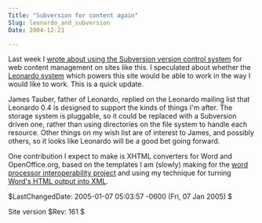```yaml
---
Title: "Subversion for content again"
Slug: leonardo_and_subversion
Date: 2004-12-21

---
```

Last week I [wrote about using the Subversion version control
system](http://ptsefton.com/blog/2004/12/17/subversion_for_content) for
web content management on sites like this. I speculated about whether
the [Leonardo system](http://james.tauber.name/leonardo) which powers
this site would be able to work in the way I would like to work. This is
a quick update.

James Tauber, father of Leonardo, replied on the Leonardo mailing list
that Leonardo 0.4 is designed to support the kinds of things I'm after.
The storage system is pluggable, so it could be replaced with a
Subversion driven one, rather than using directories on the file system
to handle each resource. Other things on my wish list are of interest to
James, and possibly others, so it looks like Leonardo will be a good bet
going forward.

One contribution I expect to make is XHTML converters for Word and
OpenOffice.org, based on the templates I am (slowly) making for the
[word processor interoperability project](wp_interop_project) and using
my technique for turning [Word's HTML output into
XML](http://www.xml.com/pub/a/2004/12/08/word-to-xml.html).

\$LastChangedDate: 2005-01-07 05:03:57 -0600 (Fri, 07 Jan 2005) \$

Site version \$Rev: 161 \$
